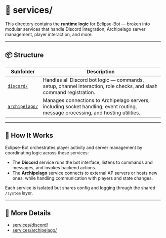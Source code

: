 # 🧩 services/

This directory contains the **runtime logic** for Eclipse-Bot — broken into modular services that handle Discord
integration, Archipelago server management, player interaction, and more.

---

## 📦 Structure

| Subfolder                       | Description                                                                                                                      |
|---------------------------------|----------------------------------------------------------------------------------------------------------------------------------|
| [`discord/`](./discord)         | Handles all Discord bot logic — commands, setup, channel interaction, role checks, and slash command registration.               |
| [`archipelago/`](./archipelago) | Manages connections to Archipelago servers, including socket handling, event routing, message processing, and hosting utilities. |

---

## 🔁 How It Works

Eclipse-Bot orchestrates player activity and server management by coordinating logic across these services:

- The **Discord** service runs the bot interface, listens to commands and messages, and invokes backend actions.
- The **Archipelago** service connects to external AP servers or hosts new ones, while handling communication with
  players and state changes.

Each service is isolated but shares config and logging through the shared `/system` layer.

---

## 🔗 More Details

- [services/discord/](./discord/README.md)
- [services/archipelago/](./archipelago/README.md)

